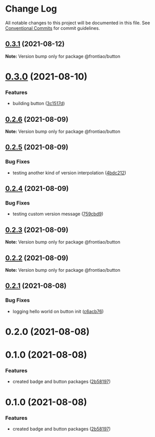 # Change Log

All notable changes to this project will be documented in this file.
See [Conventional Commits](https://conventionalcommits.org) for commit guidelines.

## [0.3.1](https://github.com/mateusrdgs/frontiao-ui/compare/@frontiao/button@0.3.0...@frontiao/button@0.3.1) (2021-08-12)

**Note:** Version bump only for package @frontiao/button





# [0.3.0](https://github.com/mateusrdgs/frontiao-ui/compare/@frontiao/button@0.2.6...@frontiao/button@0.3.0) (2021-08-10)


### Features

* building button ([3c1517d](https://github.com/mateusrdgs/frontiao-ui/commit/3c1517d5d2fe48cd6ee8a04ef0b8a5e96eb3e3b7))





## [0.2.6](https://github.com/mateusrdgs/frontiao-ui/compare/@frontiao/button@0.2.5...@frontiao/button@0.2.6) (2021-08-09)

**Note:** Version bump only for package @frontiao/button





## [0.2.5](https://github.com/mateusrdgs/frontiao-ui/compare/@frontiao/button@0.2.4...@frontiao/button@0.2.5) (2021-08-09)


### Bug Fixes

* testing another kind of version interpolation ([4bdc212](https://github.com/mateusrdgs/frontiao-ui/commit/4bdc212030a0986d5c2f591c5b128aad93ddc927))





## [0.2.4](https://github.com/mateusrdgs/frontiao-ui/compare/@frontiao/button@0.2.3...@frontiao/button@0.2.4) (2021-08-09)


### Bug Fixes

* testing custom version message ([759cbd9](https://github.com/mateusrdgs/frontiao-ui/commit/759cbd92cc6583c6ac14787654cb2796fb21c95e))





## [0.2.3](https://github.com/mateusrdgs/frontiao-ui/compare/@frontiao/button@0.2.2...@frontiao/button@0.2.3) (2021-08-09)

**Note:** Version bump only for package @frontiao/button





## [0.2.2](https://github.com/mateusrdgs/frontiao-ui/compare/@frontiao/button@0.2.1...@frontiao/button@0.2.2) (2021-08-09)

**Note:** Version bump only for package @frontiao/button





## [0.2.1](https://github.com/mateusrdgs/frontiao-ui/compare/@frontiao/button@0.2.0...@frontiao/button@0.2.1) (2021-08-08)


### Bug Fixes

* logging hello world on button init ([c6acb76](https://github.com/mateusrdgs/frontiao-ui/commit/c6acb7674e66a85704337a9d593203fa2e32fdca))





# 0.2.0 (2021-08-08)



# 0.1.0 (2021-08-08)


### Features

* created badge and button packages ([2b58197](https://github.com/mateusrdgs/frontiao-ui/commit/2b58197815195115118bdfd660e85cc0024fc349))





# 0.1.0 (2021-08-08)


### Features

* created badge and button packages ([2b58197](https://github.com/mateusrdgs/frontiao-ui/commit/2b58197815195115118bdfd660e85cc0024fc349))
